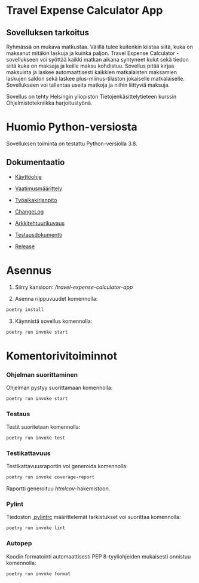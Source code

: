 # Travel Expense Calculator App

## Sovelluksen tarkoitus

Ryhmässä on mukava matkustaa. Välillä tulee kuitenkin kiistaa siitä, kuka on maksanut mitäkin laskuja ja kuinka paljon. Travel Expense Calculator -sovellukseen voi syöttää kaikki matkan aikana syntyneet kulut sekä tiedon siitä kuka on maksaja ja keille maksu kohdistuu. Sovellus pitää kirjaa maksuista ja laskee automaattisesti kaikkien matkalaisten maksamien laskujen saldon sekä laskee plus-miinus-tilaston jokaiselle matkalaiselle. Sovellukseen voi tallentaa useita matkoja ja niihin liittyviä maksuja.

Sovellus on tehty Helsingin yliopiston Tietojenkäsittelytieteen kurssin Ohjelmistotekniikka harjoitustyönä.

# Huomio Python-versiosta

Sovelluksen toiminta on testattu Python-versiolla 3.8. 

## Dokumentaatio

- [Käyttöohje](./travel-expense-calculator-app/dokumentaatio/kayttoohje.md)

- [Vaatimusmäärittely](./travel-expense-calculator-app/dokumentaatio/vaatimusmaarittely.md)

- [Työaikakirjanpito](./travel-expense-calculator-app/dokumentaatio/tuntikirjanpito.md)

- [ChangeLog](./travel-expense-calculator-app/dokumentaatio/changelog.md)

- [Arkkitehtuurikuvaus](./travel-expense-calculator-app/dokumentaatio/arkkitehtuuri.md)

- [Testausdokumentti](./travel-expense-calculator-app/dokumentaatio/testaus.md)

- [Release](https://github.com/phuvio/ot-harjoitustyo/releases/tag/v1.0.0)


# Asennus

1. Siirry kansioon: */travel-expense-calculator-app*

2. Asenna riippuvuudet komennolla:

```bash
poetry install
```

3. Käynnistä sovellus komennolla:

```bash
poetry run invoke start
```

# Komentorivitoiminnot

### Ohjelman suorittaminen

Ohjelman pystyy suorittamaan komennolla:

```bash
poetry run invoke start
```

### Testaus

Testit suoritetaan komennolla:

```bash
poetry run invoke test
```

### Testikattavuus

Testikattavuusraportin voi generoida komennolla:

```bash
poetry run invoke coverage-report
```

Raportti generoituu *htmlcov*-hakemistoon.

### Pylint

Tiedoston [.pylintrc](./travel-expense-calculator-app/.pylintrc) määrittelemät tarkistukset voi suorittaa komennolla:

```bash
poetry run invoke lint
```

### Autopep

Koodin formatointi automaattisesti PEP 8-tyyliohjeiden mukaisesti onnistuu komennolla:

```bash
poetry run invoke format
```

